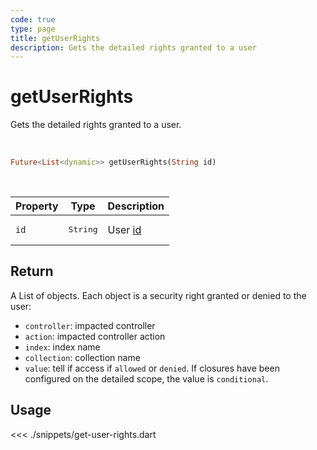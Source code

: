 ```yaml
---
code: true
type: page
title: getUserRights
description: Gets the detailed rights granted to a user
---
```


# getUserRights

Gets the detailed rights granted to a user.

<br />

```dart
Future<List<dynamic>> getUserRights(String id)
```

<br />

| Property | Type | Description |
|--- |--- |--- |
| `id` | <pre>String</pre> | User [id](/core/2/guides/main-concepts/authentication#kuzzle-user-identifier-kuid) |

## Return

A List of objects. Each object is a security right granted or denied to the user:

- `controller`: impacted controller
- `action`: impacted controller action
- `index`: index name
- `collection`: collection name
- `value`: tell if access if `allowed` or `denied`. If closures have been configured on the detailed scope, the value is `conditional`.


## Usage

<<< ./snippets/get-user-rights.dart
